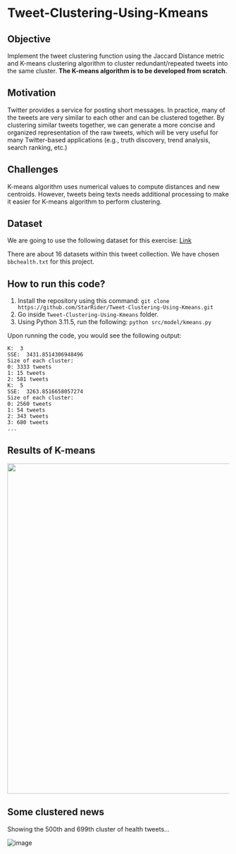 # Tweet-Clustering-Using-Kmeans

## Objective
Implement the tweet clustering function using the Jaccard Distance metric and K-means clustering algorithm to cluster redundant/repeated tweets into the same cluster. **The K-means algorithm is to be developed from scratch**.

## Motivation
Twitter provides a service for posting short messages. In practice, many of the tweets are very 
similar to each other and can be clustered together. By clustering similar tweets together, we can 
generate a more concise and organized representation of the raw tweets, which will be very 
useful for many Twitter-based applications (e.g., truth discovery, trend analysis, search ranking, 
etc.)

## Challenges
K-means algorithm uses numerical values to compute distances and new centroids. However, tweets being texts needs additional processing to make it easier for K-means algorithm to perform clustering.

## Dataset
We are going to use the following dataset for this exercise: [Link](https://archive.ics.uci.edu/ml/datasets/Health+News+in+Twitter)

There are about 16 datasets within this tweet collection. We have chosen `bbchealth.txt` for this project.

## How to run this code?
1. Install the repository using this command: `git clone https://github.com/StarRider/Tweet-Clustering-Using-Kmeans.git`
2. Go inside `Tweet-Clustering-Using-Kmeans` folder.
3. Using Python 3.11.5, run the following: `python src/model/kmeans.py`

Upon running the code, you would see the following output:
```
K:  3
SSE:  3431.8514306948496
Size of each cluster:
0: 3333 tweets
1: 15 tweets
2: 581 tweets
K:  5
SSE:  3263.8516658057274
Size of each cluster:
0: 2560 tweets
1: 54 tweets
2: 343 tweets
3: 680 tweets
...
```

## Results of K-means

<img src="https://github.com/StarRider/Tweet-Clustering-Using-Kmeans/assets/30108439/61781b49-8753-4cde-91ea-c58b89a896f8" width="750">

## Some clustered news
Showing the 500th and 699th cluster of health tweets...

![image](https://github.com/StarRider/Tweet-Clustering-Using-Kmeans/assets/30108439/788b135d-f395-4f86-b14e-91bff735002d)

